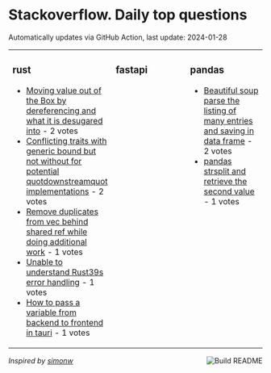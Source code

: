# Stackoverflow. Daily top questions 

Automatically updates via GitHub Action, last update: <!-- date starts -->2024-01-28<!-- date ends -->


<table><tr><td valign="top" width="33%">

### rust
<!-- rust starts -->
* [Moving value out of the Box by dereferencing and what it is desugared into](https://stackoverflow.com/questions/77896238/moving-value-out-of-the-box-by-dereferencing-and-what-it-is-desugared-into) - 2 votes
* [Conflicting traits with generic bound but not without for potential quotdownstreamquot implementations](https://stackoverflow.com/questions/77891259/conflicting-traits-with-generic-bound-but-not-without-for-potential-downstream) - 2 votes
* [Remove duplicates from vec behind shared ref while doing additional work](https://stackoverflow.com/questions/77889867/remove-duplicates-from-vec-behind-shared-ref-while-doing-additional-work) - 1 votes
* [Unable to understand Rust39s error handling](https://stackoverflow.com/questions/77894499/unable-to-understand-rusts-error-handling) - 1 votes
* [How to pass a variable from backend to frontend in tauri](https://stackoverflow.com/questions/77895357/how-to-pass-a-variable-from-backend-to-frontend-in-tauri) - 1 votes
<!-- rust ends -->
</td><td valign="top" width="34%">


### fastapi
<!-- fastapi starts -->

<!-- fastapi ends -->
</td><td valign="top" width="34%">


### pandas
<!-- pandas starts -->
* [Beautiful soup parse the listing of many entries and saving in data frame](https://stackoverflow.com/questions/77893107/beautiful-soup-parse-the-listing-of-many-entries-and-saving-in-data-frame) - 2 votes
* [pandas strsplit and retrieve the second value](https://stackoverflow.com/questions/77895573/pandas-str-split-and-retrieve-the-second-value) - 1 votes
<!-- pandas ends -->
</td></tr></table>

<a href="https://github.com/hp0404/hp0404/actions"><img src="https://github.com/hp0404/hp0404/workflows/Build%20README/badge.svg" align="right" alt="Build README"></a> <p>*Inspired by  [simonw](https://github.com/simonw/simonw)*</p>
